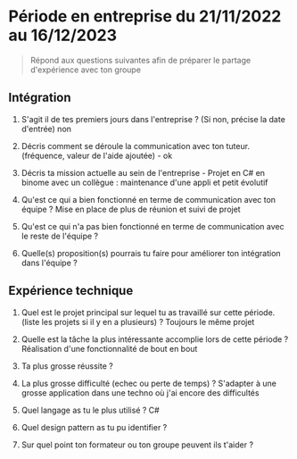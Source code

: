 # Période en entreprise du 21/11/2022 au 16/12/2023

> Répond aux questions suivantes afin de préparer le partage d'expérience avec ton groupe

## Intégration

1. S'agit il de tes premiers jours dans l'entreprise ? (Si non, précise la date d'entrée) non

2. Décris comment se déroule la communication avec ton tuteur. (fréquence, valeur de l'aide ajoutée) - ok

3. Décris ta mission actuelle au sein de l'entreprise - Projet en C# en binome avec un collègue : maintenance d'une appli et petit évolutif

4. Qu'est ce qui a bien fonctionné en terme de communication avec ton équipe ? Mise en place de plus de réunion et suivi de projet

5. Qu'est ce qui n'a pas bien fonctionné en terme de communication avec le reste de l'équipe ?

6. Quelle(s) proposition(s) pourrais tu faire pour améliorer ton intégration dans l'équipe ?

## Expérience technique

1. Quel est le projet principal sur lequel tu as travaillé sur cette période. (liste les projets si il y en a plusieurs) ? Toujours le même projet

2. Quelle est la tâche la plus intéressante accomplie lors de cette période ? Réalisation d'une fonctionnalité de bout en bout

3. Ta plus grosse réussite ?

4. La plus grosse difficulté (echec ou perte de temps) ? S'adapter à une grosse application dans une techno où j'ai encore des difficultés

5. Quel langage as tu le plus utilisé ? C#

6. Quel design pattern as tu pu identifier ?

7. Sur quel point ton formateur ou ton groupe peuvent ils t'aider ?
